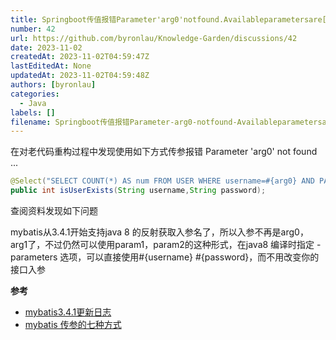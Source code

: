 ```yaml
---
title: Springboot传值报错Parameter'arg0'notfound.Availableparametersare[username,param1,param2
number: 42
url: https://github.com/byronlau/Knowledge-Garden/discussions/42
date: 2023-11-02
createdAt: 2023-11-02T04:59:47Z
lastEditedAt: None
updatedAt: 2023-11-02T04:59:48Z
authors: [byronlau]
categories: 
  - Java
labels: []
filename: Springboot传值报错Parameter-arg0-notfound-Availableparametersare-username-param1-param2.md
---
```


在对老代码重构过程中发现使用如下方式传参报错 Parameter 'arg0' not found ...

``` java
@Select("SELECT COUNT(*) AS num FROM USER WHERE username=#{arg0} AND PASSWORD=#{arg1}")
public int isUserExists(String username,String password);
```
查阅资料发现如下问题

mybatis从3.4.1开始支持java 8 的反射获取入参名了，所以入参不再是arg0，arg1了，不过仍然可以使用param1，param2的这种形式，在java8 编译时指定 -parameters 选项，可以直接使用#{username} #{password}，而不用改变你的接口入参
<!-- more -->

**参考**
- [mybatis3.4.1更新日志](https://github.com/mybatis/mybatis-3/releases/tag/mybatis-3.4.1)
- [mybatis 传参的七种方式](https://www.yuque.com/liu-yanbo/qyu7gr/fgie8uitbkmc0abq)
<script src="https://giscus.app/client.js"
    data-repo="byronlau/Knowledge-Garden"
    data-repo-id="R_kgDOKkfaDQ"
    data-mapping="number"
    data-term="42"
    data-reactions-enabled="1"
    data-emit-metadata="0"
    data-input-position="bottom"
    data-theme="light"
    data-lang="zh-CN"
    crossorigin="anonymous"
    async>
</script>
        